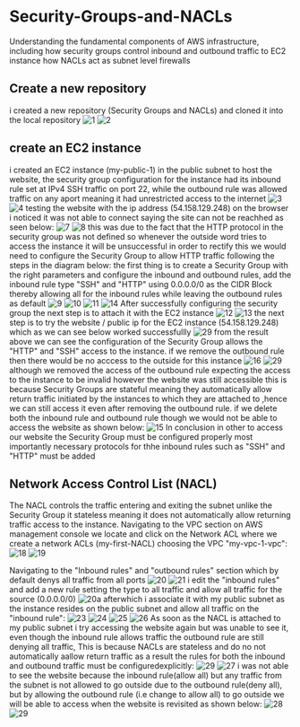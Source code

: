 # Security-Groups-and-NACLs
Understanding the fundamental components of AWS infrastructure, including  how security groups control inbound and outbound traffic to EC2 instance how NACLs act as subnet level firewalls

## Create a new repository
i created a new repository (Security Groups and NACLs) and cloned it into the local repository
![1](./img/1.png)
![2](./img/2.png)

## create an EC2 instance
i created an EC2 instance (my-public-1) in the public subnet to host the website, the security group configuration for the instance had its inbound rule set at IPv4 SSH traffic on port 22, while the outbound rule was allowed traffic on any aport meaning it had unrestricted access to the internet 
![3](./img/3.png)
![4](./img/4.png)
testing the website with the ip address (54.158.129.248) on the browser i noticed it was not able to connect saying the site can not be reachhed as seen below:
![7](./img/7.png)
![8](./img/8.png)
this was due to the fact that the HTTP protocol in the security group was not defined so whenever the outside word tries to access the instance it will be unsuccessful in order to rectify this we would need to configure the Security Group to allow HTTP traffic following the steps in the diagram below:
the first thing is to create a Security Group with the right parameters and configure the inbound and outbound rules,
add the inbound rule type "SSH" and "HTTP" using 0.0.0.0/0 as the CIDR Block thereby allowing all for the inbound rules  while leaving the outbound rules as default
![9](./img/9.png)
![10](./img/10.png)
![11](./img/11.png)
![14](./img/14.png)
After successfully configuring the security group the next step is to attach it with the EC2 instance
![12](./img/12.png)
![13](./img/13.png)
the next step is to try the website / public ip for the EC2 instance (54.158.129.248) which as we can see below worked successfullly
![29](./img/29.png)
from the result above we can see the configuration of the Security Group allows the "HTTP" and "SSH" access to the instance.
 if we remove the outbound rule then there would be no acccess to the outside for this instance
![16](./img/16.png)
![29](./img/29.png)
although we removed the access of the outbound rule expecting the access to the instance to be invalid however the website was still accessible this is because  Security Groups are stateful meaning they automatically allow return traffic initiated by the instances to which they are attached to ,hence we can still access it even after removing the outbound rule.
if we delete both the inbound rule and outbound rule though we would not be able to access the website as shown below:
![15](./img/15.png)
 In conclusion in other to access our website the Security Group must be configured properly most importantly necessary protocols for thhe inbound rules such as "SSH" and "HTTP" must be added


 ## Network Access Control List (NACL)
  The NACL  controls the traffic entering and exiting the subnet unlike the Security Group it stateless meaning it does not automatically allow returning traffic access to the instance.
   Navigating to the VPC section on AWS management console we locate and click on the Network ACL where we create a network ACLs (my-first-NACL) choosing the VPC "my-vpc-1-vpc":
   ![18](./img/18.png)
   ![19](./img/19.png)

   Navigating to the "Inbound rules" and "outbound rules" section which by default denys all traffic from all ports
   ![20](./img/20.png)
   ![21](./img/21.png)
   i edit the "inbound rules" and add a new rule setting the type to all traffic and allow all traffic for the source (0.0.0.0/0)
   ![20a](./img/20a.png)
   afterwhich i associate it with my public subnet as the instance resides on the public subnet and allow all traffic on the "inbound rule":
   ![23](./img/23.png)
   ![24](./img/24.png)
   ![25](./img/25.png)
   ![26](./img/26.png)
   As soon as the NACL is attached to my public subnet i try accessing the website again but was unable to see it, even though the inbound rule allows traffic the outbound rule are still denying all traffic, This is because NACLs are stateless and do no not automatically aallow return traffic as a result the rules for both the inbound and outbound traffic must be configuredexplicitly:
   ![29](./img/15.png)
   ![27](./img/27.png)
   i was not able to see the website because the inbound rule(allow all) but any traffic from the subnet is not allowed to go outside due to the outbound rule(deny all), but by allowing the outbound rule (i.e change to allow all) to go outside we will be able to access when the website is revisited as shown below:
   ![28](./img/28.png)
   ![29](./img/29.png)
